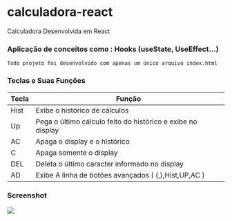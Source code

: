 # calculadora-react
Calculadora Desenvolvida em React

### Aplicação de conceitos como : Hooks (useState, UseEffect...)
`Todo projeto foi desenvolvido com apenas um único arquivo index.html`

### Teclas e Suas Funções

Tecla | Função
---- | -----
Hist | Exibe o histórico de cálculos
Up | Pega o último cálculo feito do histórico e exibe no display
AC | Apaga o display e o histórico
C | Apaga somente o display
DEL | Deleta o último caracter informado no display
AD | Exibe A linha de botões avançados ( (,),Hist,UP,AC )

### Screenshot

<img src ="https://user-images.githubusercontent.com/61895005/118493736-ce584200-b6f7-11eb-9ea0-7aa8642abd0a.png"/>


